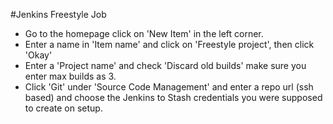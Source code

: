 #Jenkins Freestyle Job

* Go to the homepage click on 'New Item' in the left corner.
* Enter a name in 'Item name' and click on 'Freestyle project', then click 'Okay'
* Enter a 'Project name' and check 'Discard old builds' make sure you enter max builds as 3.
* Click 'Git' under 'Source Code Management' and enter a repo url (ssh based) and choose the Jenkins to Stash credentials you were supposed to create on setup.